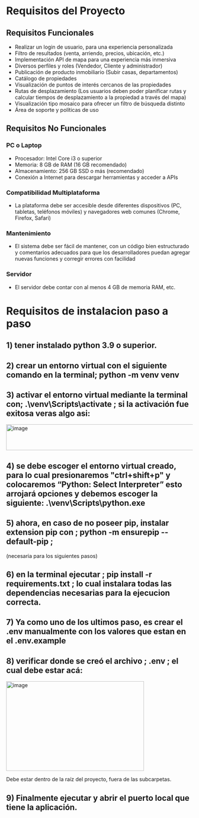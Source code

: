 # Requisitos del Proyecto

## Requisitos Funcionales

- Realizar un login de usuario, para una experiencia personalizada
- Filtro de resultados (venta, arriendo, precios, ubicación, etc.)
- Implementación API de mapa para una experiencia más inmersiva
- Diversos perfiles y roles (Vendedor, Cliente y administrador)
- Publicación de producto inmobiliario (Subir casas, departamentos)
- Catálogo de propiedades
- Visualización de puntos de interés cercanos de las propiedades
- Rutas de desplazamiento (Los usuarios deben poder planificar rutas y calcular tiempos de desplazamiento a la propiedad a través del mapa)
- Visualización tipo mosaico para ofrecer un filtro de búsqueda distinto
- Área de soporte y políticas de uso

## Requisitos No Funcionales

### PC o Laptop
- Procesador: Intel Core i3 o superior
- Memoria: 8 GB de RAM (16 GB recomendado)
- Almacenamiento: 256 GB SSD o más (recomendado)
- Conexión a Internet para descargar herramientas y acceder a APIs

### Compatibilidad Multiplataforma
- La plataforma debe ser accesible desde diferentes dispositivos (PC, tabletas, teléfonos móviles) y navegadores web comunes (Chrome, Firefox, Safari)

### Mantenimiento
- El sistema debe ser fácil de mantener, con un código bien estructurado y comentarios adecuados para que los desarrolladores puedan agregar nuevas funciones y corregir errores con facilidad

### Servidor
- El servidor debe contar con al menos 4 GB de memoria RAM, etc.

# Requisitos de instalacion paso a paso

## 1) tener instalado python 3.9 o superior.

## 2) crear un entorno virtual con el siguiente comando en la terminal; python -m venv venv

## 3) activar el entorno virtual mediante la terminal con; .\venv\Scripts\activate ; si la activación fue exitosa veras algo asi:
<img width="835" height="70" alt="image" src="https://github.com/user-attachments/assets/9102c8e3-fca2-4846-a7ac-4a829663aca2" />

## 4) se debe escoger el entorno virtual creado, para lo cual presionaremos "ctrl+shift+p" y colocaremos “Python: Select Interpreter” esto arrojará opciones y debemos escoger la siguiente: .\venv\Scripts\python.exe

## 5) ahora, en caso de no poseer pip, instalar extension pip con ; python -m ensurepip --default-pip ;

(necesaria para los siguientes pasos)

## 6) en la terminal ejecutar ; pip install -r requirements.txt ; lo cual instalara todas las dependencias necesarias para la ejecucion correcta.

## 7) Ya como uno de los ultimos paso, es crear el .env manualmente con los valores que estan en el .env.example

## 8) verificar donde se creó el archivo ; .env ; el cual debe estar acá:
<img width="372" height="242" alt="image" src="https://github.com/user-attachments/assets/8ed918b3-3103-42b8-8c21-5571281d277d" />

Debe estar dentro de la raíz del proyecto, fuera de las subcarpetas.

## 9) Finalmente ejecutar y abrir el puerto local que tiene la aplicación.








